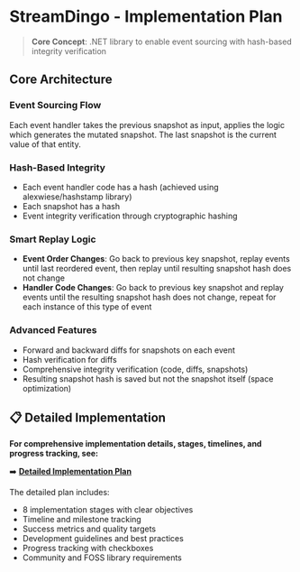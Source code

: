 # StreamDingo - Implementation Plan

> **Core Concept**: .NET library to enable event sourcing with hash-based integrity verification

## Core Architecture

### Event Sourcing Flow
Each event handler takes the previous snapshot as input, applies the logic which generates the mutated snapshot. The last snapshot is the current value of that entity.

### Hash-Based Integrity
- Each event handler code has a hash (achieved using alexwiese/hashstamp library)
- Each snapshot has a hash
- Event integrity verification through cryptographic hashing

### Smart Replay Logic
- **Event Order Changes**: Go back to previous key snapshot, replay events until last reordered event, then replay until resulting snapshot hash does not change
- **Handler Code Changes**: Go back to previous key snapshot and replay events until the resulting snapshot hash does not change, repeat for each instance of this type of event

### Advanced Features
- Forward and backward diffs for snapshots on each event
- Hash verification for diffs
- Comprehensive integrity verification (code, diffs, snapshots)
- Resulting snapshot hash is saved but not the snapshot itself (space optimization)

## 📋 Detailed Implementation

**For comprehensive implementation details, stages, timelines, and progress tracking, see:**

➡️ **[Detailed Implementation Plan](detailed_implementation_plan.md)**

The detailed plan includes:
- 8 implementation stages with clear objectives
- Timeline and milestone tracking
- Success metrics and quality targets
- Development guidelines and best practices
- Progress tracking with checkboxes
- Community and FOSS library requirements
